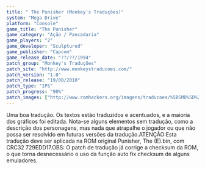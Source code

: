 ```yaml
---
title: " The Punisher (Monkey's Traduções)"
system: "Mega Drive"
platform: "Console"
game_title: "The Punisher"
game_category: "Ação / Pancadaria"
game_players: "2"
game_developer: "Sculptured"
game_publisher: "Capcom"
game_release_date: "??/??/1994"
patch_group: "Monkey's Traduções"
patch_site: "http://www.monkeystraducoes.com/"
patch_version: "1.0"
patch_release: "19/08/2010"
patch_type: "IPS"
patch_progress: "90%"
patch_images: ["http://www.romhackers.org/imagens/traducoes/%5BSMD%5D%20The%20Punisher%20-%20Monkey's%20Tradu%C3%A7%C3%B5es%20-%201.png","http://www.romhackers.org/imagens/traducoes/%5BSMD%5D%20The%20Punisher%20-%20Monkey's%20Tradu%C3%A7%C3%B5es%20-%202.png","http://www.romhackers.org/imagens/traducoes/%5BSMD%5D%20The%20Punisher%20-%20Monkey's%20Tradu%C3%A7%C3%B5es%20-%203.png"]
---
```

Uma boa tradução. Os textos estão traduzidos e acentuados, e a maioria dos gráficos foi editada. Nota-se alguns elementos sem tradução, como a descrição dos personagens, mas nada que atrapalhe o jogador ou que não possa ser resolvido em futuras versões da tradução.ATENÇÃO:Esta tradução deve ser aplicada na ROM original Punisher, The (E).bin, com CRC32 729EDD17.OBS: O patch de tradução já corrige a checksum da ROM, o que torna desnecessário o uso da função auto fix checksum de alguns emuladores.